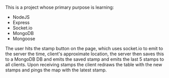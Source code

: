 This is a project whose primary purpose is learning:

 - NodeJS
 - Express
 - Socket.io
 - MongoDB
 - Mongoose

The user hits the stamp button on the page, which uses socket.io to emit to the server the time, client's approximate location, the server then saves this to a MongoDB DB and emits the saved stamp and emits the last 5 stamps to all clients. Upon receiving stamps the client redraws the table with the new stamps and pings the map with the latest stamp.
